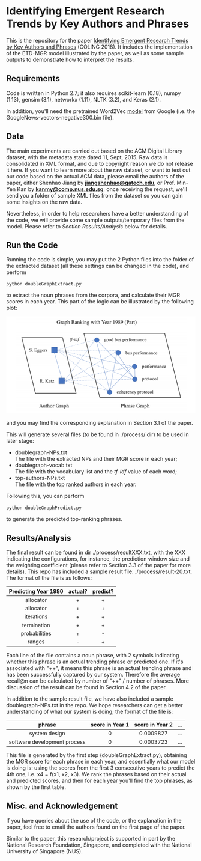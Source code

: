 # Identifying Emergent Research Trends by Key Authors and Phrases

This is the repository for the paper [Identifying Emergent Research Trends by Key Authors and Phrases](https://www.comp.nus.edu.sg/~kanmy/papers/identifying-emergent-research.pdf) (COLING 2018). It includes the implementation of the ETD-MGR model illustrated by the paper, as well as some sample outputs to demonstrate how to interpret the results.

## Requirements

Code is written in Python 2.7; it also requires scikit-learn (0.18), numpy (1.13), gensim (3.1), networkx (1.11), NLTK (3.2), and Keras (2.1). 

In addition, you'll need the pretrained Word2Vec [model](https://code.google.com/archive/p/word2vec/) from Google (i.e. the GoogleNews-vectors-negative300.bin file).

## Data

The main experiments are carried out based on the ACM Digital Library dataset, with the metadata state dated 11, Sept, 2015. Raw data is consolidated in XML format, and due to copyright reason we do not release it here. If you want to learn more about the raw dataset, or want to test out our code based on the actual ACM data, please email the authors of the paper, either Shenhao Jiang by **jiangshenhao@gatech.edu**, or Prof. Min-Yen Kan by **kanmy@comp.nus.edu.sg**; once receiving the request, we'll send you a folder of sample XML files from the dataset so you can gain some insights on the raw data.

Nevertheless, in order to help researchers have a better understanding of the code, we will provide some sample outputs/temporary files from the model. Please refer to *Section Results/Analysis* below for details.

## Run the Code

Running the code is simple, you may put the 2 Python files into the folder of the extracted dataset (all these settings can be changed in the code), and perform
```
python doubleGraphExtract.py
```
to extract the noun phrases from the corpora, and calculate their MGR scores in each year. This part of the logic can be illustrated by the following plot:

<img src="./images/plot.png" width="600px">

and you may find the corresponding explanation in Section 3.1 of the paper.

This will generate several files (to be found in ./process/ dir) to be used in later stage:
- doublegraph-NPs.txt <br>
The file with the extracted NPs and their MGR score in each year;
- doublegraph-vocab.txt <br>
The file with the vocabulary list and the *tf-idf* value of each word;
- top-authors-NPs.txt <br>
The file with the top ranked authors in each year.

Following this, you can perform 
```
python doubleGraphPredict.py
```
to generate the predicted top-ranking phrases.

## Results/Analysis

The final result can be found in dir ./process/resultXXX.txt, with the XXX indicating the configurations, for instance, the prediction window size and the weighting coefficient (please refer to Section 3.3 of the paper for more details). This repo has included a sample result file: ./process/result-20.txt. The format of the file is as follows:

| Predicting Year 1980 | actual? | predict? |
| :---: | :---: | :---: |
| allocator | + | + |
| allocator | + | + |
| iterations | + | + |
| termination | + | + |
| probabilities | + | - |
| ranges | - | + |

Each line of the file contains a noun phrase, with 2 symbols indicating whether this phrase is an actual trending phrase or predicted one. If it's associated with "++", it means this phrase is an actual trending phrase and has been successfully captured by our system. Therefore the average recall@n can be calculated by number of "++" / number of phrases. More discussion of the result can be found in Section 4.2 of the paper.

In addition to the sample result file, we have also included a sample doublegraph-NPs.txt in the repo. We hope researchers can get a better understanding of what our system is doing; the format of the file is:

| phrase | score in Year 1 | score in Year 2 | ... |
| :---: | :---: | :---: | :---: |
| system design | 0 | 0.0009827 | ... |
| software development process | 0 | 0.0003723 | ... |

This file is generated by the first step (doubleGraphExtract.py), obtaining the MGR score for each phrase in each year, and essentially what our model is doing is: using the scores from the first 3 consecutive years to predict the 4th one, i.e. x4 = f(x1, x2, x3). We rank the phrases based on their actual and predicted scores, and then for each year you'll find the top phrases, as shown by the first table.

## Misc. and Acknowledgement

If you have queries about the use of the code, or the explanation in the paper, feel free to email the authors found on the first page of the paper.

Similar to the paper, this research/project is supported in part by the National Research Foundation, Singapore, and completed with the National University of Singapore (NUS).